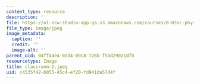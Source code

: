 ```yaml
---
content_type: resource
description: ''
file: https://ol-ocw-studio-app-qa.s3.amazonaws.com/courses/8-03sc-physics-iii-vibrations-and-waves-fall-2016/c4535f42b05545c4ef20fd941da57d4f_classroom-2.jpeg
file_type: image/jpeg
image_metadata:
  caption: ''
  credit: ''
  image-alt: ''
parent_uid: 04ff44e4-0d34-09c8-726b-f5bd29021df8
resourcetype: Image
title: classroom-2.jpeg
uid: c4535f42-b055-45c4-ef20-fd941da57d4f
---
```

